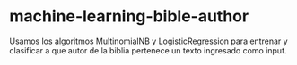 # machine-learning-bible-author
Usamos los algoritmos MultinomialNB y LogisticRegression para entrenar y clasificar a que autor de la biblia pertenece un texto ingresado como input.
